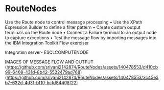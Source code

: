 # RouteNodes
Use the Route node to control message processing
• Use the XPath Expression Builder to define a filter pattern 
• Create custom output terminals on the Route node • Connect a Failure terminal to an output node to capture exceptions 
• Test the message flow by importing messages into the IBM Integration Toolkit Flow exerciser

Integration server- ESQLCOMPUTENODE

IMAGES OF MESSAGE FLOW AND OUTPUT
(https://github.com/srivani2142874/RouteNodes/assets/140478553/d410cb99-6408-431d-8b42-5522479ad768)
(https://github.com/srivani2142874/RouteNodes/assets/140478553/3c45e3b7-632d-4d3f-bf10-bcfd84408f22)


